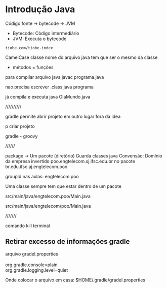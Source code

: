 # Introdução Java

Código fonte -> bytecode -> JVM

- Bytecode: Còdigo intermediário 
- JVM: Executa o bytecode

`tiobe.com/tiobe-index`

CamelCase classe
nome do arquivo java tem que ser o mesmo da classe

 - métodos = funções

para compilar arquivo java
    javac programa.java

nao precisa escrever .class
java programa

já compila e executa
java OlaMundo.java

//////////

gradle permite abrir projeto em outro lugar fora da idea

p criar projeto

gradle - groovy

//////

package -> Um pacote (diretório)
Guarda classes java
Convensão: Domínio da empresa invertido
poo.engtelecom.sj.ifsc.edu.br
no pacote
br.edu.ifsc.aj.engtelecom.poo

groupld
nas aulas:
engtelecom.poo

Uma classe sempre tem que estar dentro de um pacote


src/main/java/engtelecom.poo/Main.java

src/main/java/engtelecom/poo/Main.java

///////


comando kill terminal

## Retirar excesso de informações gradle

arquivo gradel.properties <br> <br>
org.gradle.console=plain <br>
org.gradle.logging.level=quiet <br>

Onde colocar o arquivo em casa:
$HOME/.gradle/gradel.properties

